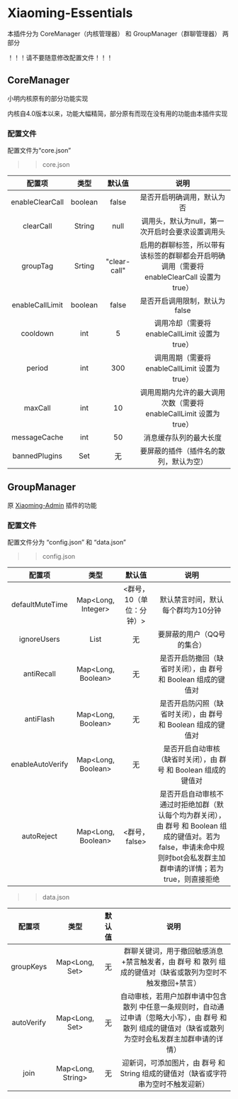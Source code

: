 # Xiaoming-Essentials

本插件分为 CoreManager（内核管理器） 和 GroupManager（群聊管理器） 两部分

  ！！！请不要随意修改配置文件！！！

## CoreManager

小明内核原有的部分功能实现
  
内核自4.0版本以来，功能大幅精简，部分原有而现在没有用的功能由本插件实现

### 配置文件

配置文件为“core.json”

  > >core.json

|  配置项  | 类型  | 默认值 | 说明 |
|  :---: | :---: | :----: | :----: |
| enableClearCall  | boolean | false | 是否开启明确调用，默认为否 |
| clearCall  | String | null | 调用头，默认为null，第一次开启时会要求设置调用头 |
| groupTag | Srting | "clear-call" | 启用的群聊标签，所以带有该标签的群聊都会开启明确调用（需要将 enableClearCall 设置为 true） |
| enableCallLimit | boolean | false | 是否开启调用限制，默认为false |
| cooldown | int | 5 | 调用冷却（需要将 enableCallLimit 设置为 true） |
| period | int | 300 | 调用周期（需要将 enableCallLimit 设置为 true） |
| maxCall | int | 10 | 调用周期内允许的最大调用次数（需要将 enableCallLimit 设置为 true） |
| messageCache | int | 50 | 消息缓存队列的最大长度 |
| bannedPlugins | Set<String> | 无 | 要屏蔽的插件（插件名的散列，默认为空） |
  
## GroupManager

原 [Xiaoming-Admin](https://github.com/ThymeChen/Xiaoming-Admin) 插件的功能

### 配置文件

配置文件分为 “config.json” 和 “data.json”

  > >config.json
  
|  配置项  | 类型  | 默认值 | 说明 |
|  :---: | :---: | :----: | :----: |
| defaultMuteTime  | Map<Long, Integer> | <群号， 10（单位：分钟）> | 默认禁言时间，默认每个群均为10分钟 |
| ignoreUsers  | List<Long> | 无 | 要屏蔽的用户（QQ号的集合） |
| antiRecall | Map<Long, Boolean> | 无 | 是否开启防撤回（缺省时关闭），由 群号 和 Boolean 组成的键值对 |
| antiFlash | Map<Long, Boolean> | 无 | 是否开启防闪照（缺省时关闭），由 群号 和 Boolean 组成的键值对 |
| enableAutoVerify | Map<Long, Boolean> | 无 | 是否开启自动审核（缺省时关闭），由 群号 和 Boolean 组成的键值对 |
| autoReject | Map<Long, Boolean> | <群号， false> | 是否开启自动审核不通过时拒绝加群（默认每个均为群关闭），由 群号 和 Boolean 组成的键值对。若为false，申请未命中规则时bot会私发群主加群申请的详情；若为true，则直接拒绝 |
  
  
  
  > >data.json
  
|  配置项  | 类型  | 默认值 | 说明 |
|  :---: | :---: | :----: | :----: |
| groupKeys | Map<Long, Set<String>> | 无 | 群聊关键词，用于撤回敏感消息+禁言触发者，由 群号 和 散列 组成的键值对（缺省或散列为空时不触发撤回+禁言） |
| autoVerify | Map<Long, Set<String>> | 无 | 自动审核，若用户加群申请中包含 散列 中任意一条规则时，自动通过申请（忽略大小写），由 群号 和 散列 组成的键值对（缺省或散列为空时会私发群主加群申请的详情） |
| join | Map<Long, String> | 无 | 迎新词，可添加图片，由 群号 和 String 组成的键值对（缺省或字符串为空时不触发迎新） |
